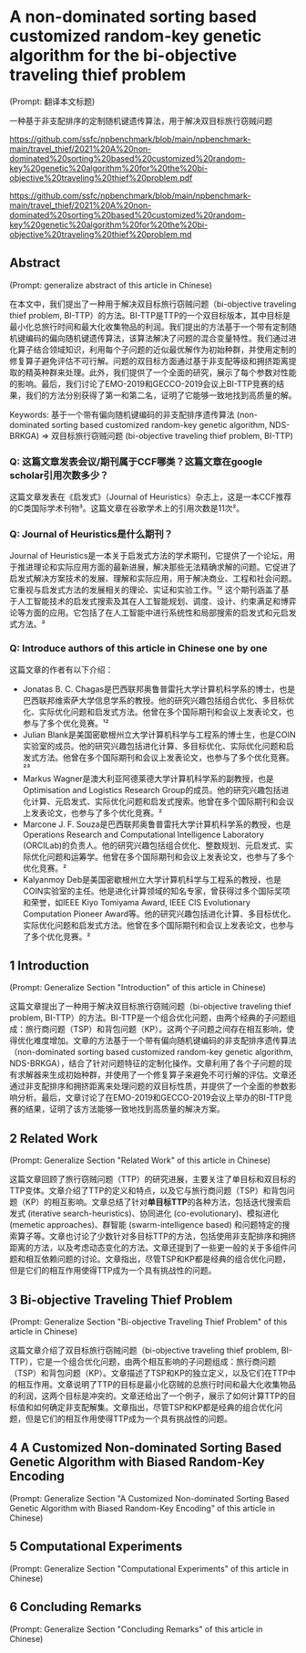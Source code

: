 # A non-dominated sorting based customized random-key genetic algorithm for the bi-objective traveling thief problem

(Prompt: 翻译本文标题)

一种基于非支配排序的定制随机键遗传算法，用于解决双目标旅行窃贼问题

https://github.com/ssfc/npbenchmark/blob/main/npbenchmark-main/travel_thief/2021%20A%20non-dominated%20sorting%20based%20customized%20random-key%20genetic%20algorithm%20for%20the%20bi-objective%20traveling%20thief%20problem.pdf

https://github.com/ssfc/npbenchmark/blob/main/npbenchmark-main/travel_thief/2021%20A%20non-dominated%20sorting%20based%20customized%20random-key%20genetic%20algorithm%20for%20the%20bi-objective%20traveling%20thief%20problem.md

## Abstract

(Prompt: generalize abstract of this article in Chinese)

在本文中，我们提出了一种用于解决双目标旅行窃贼问题（bi-objective traveling thief problem, BI-TTP）的方法。BI-TTP是TTP的一个双目标版本，其中目标是最小化总旅行时间和最大化收集物品的利润。我们提出的方法基于一个带有定制随机键编码的偏向随机键遗传算法，该算法解决了问题的混合变量特性。我们通过进化算子结合领域知识，利用每个子问题的近似最优解作为初始种群，并使用定制的修复算子避免评估不可行解。问题的双目标方面通过基于非支配等级和拥挤距离提取的精英种群来处理。此外，我们提供了一个全面的研究，展示了每个参数对性能的影响。最后，我们讨论了EMO-2019和GECCO-2019会议上BI-TTP竞赛的结果，我们的方法分别获得了第一和第二名，证明了它能够一致地找到高质量的解。

Keywords: 基于一个带有偏向随机键编码的非支配排序遗传算法 (non-dominated sorting based customized random-key genetic algorithm, NDS-BRKGA) => 双目标旅行窃贼问题 (bi-objective traveling thief problem, BI-TTP)

### Q: 这篇文章发表会议/期刊属于CCF哪类？这篇文章在google scholar引用次数多少？

这篇文章发表在《启发式》（Journal of Heuristics）杂志上，这是一本CCF推荐的C类国际学术刊物³。这篇文章在谷歌学术上的引用次数是11次²。

### Q: Journal of Heuristics是什么期刊？

Journal of Heuristics是一本关于启发式方法的学术期刊，它提供了一个论坛，用于推进理论和实际应用方面的最新进展，解决那些无法精确求解的问题。它促进了启发式解决方案技术的发展、理解和实际应用，用于解决商业、工程和社会问题。它重视与启发式方法的发展相关的理论、实证和实验工作。¹² 这个期刊涵盖了基于人工智能技术的启发式搜索及其在人工智能规划、调度、设计、约束满足和博弈论等方面的应用。它包括了在人工智能中进行系统性和局部搜索的启发式和元启发式方法。³

### Q: Introduce authors of this article in Chinese one by one

这篇文章的作者有以下介绍：

- Jonatas B. C. Chagas是巴西联邦奥鲁普雷托大学计算机科学系的博士，也是巴西联邦维索萨大学信息学系的教授。他的研究兴趣包括组合优化、多目标优化、实际优化问题和启发式方法。他曾在多个国际期刊和会议上发表论文，也参与了多个优化竞赛。¹²
- Julian Blank是美国密歇根州立大学计算机科学与工程系的博士生，也是COIN实验室的成员。他的研究兴趣包括进化计算、多目标优化、实际优化问题和启发式方法。他曾在多个国际期刊和会议上发表论文，也参与了多个优化竞赛。²³
- Markus Wagner是澳大利亚阿德莱德大学计算机科学系的副教授，也是Optimisation and Logistics Research Group的成员。他的研究兴趣包括进化计算、元启发式、实际优化问题和启发式搜索。他曾在多个国际期刊和会议上发表论文，也参与了多个优化竞赛。² 
- Marcone J. F. Souza是巴西联邦奥鲁普雷托大学计算机科学系的教授，也是Operations Research and Computational Intelligence Laboratory (ORCILab)的负责人。他的研究兴趣包括组合优化、整数规划、元启发式、实际优化问题和运筹学。他曾在多个国际期刊和会议上发表论文，也参与了多个优化竞赛。² 
- Kalyanmoy Deb是美国密歇根州立大学计算机科学与工程系的教授，也是COIN实验室的主任。他是进化计算领域的知名专家，曾获得过多个国际奖项和荣誉，如IEEE Kiyo Tomiyama Award, IEEE CIS Evolutionary Computation Pioneer Award等。他的研究兴趣包括进化计算、多目标优化、实际优化问题和启发式方法。他曾在多个国际期刊和会议上发表论文，也参与了多个优化竞赛。²

## 1 Introduction

(Prompt: Generalize Section "Introduction" of this article in Chinese)

这篇文章提出了一种用于解决双目标旅行窃贼问题（bi-objective traveling thief problem, BI-TTP）的方法。BI-TTP是一个组合优化问题，由两个经典的子问题组成：旅行商问题（TSP）和背包问题（KP）。这两个子问题之间存在相互影响，使得优化难度增加。文章的方法基于一个带有偏向随机键编码的非支配排序遗传算法（non-dominated sorting based customized random-key genetic algorithm, NDS-BRKGA），结合了针对问题特征的定制化操作。文章利用了各个子问题的现有求解器来生成初始种群，并使用了一个修复算子来避免不可行解的评估。文章还通过非支配排序和拥挤距离来处理问题的双目标性质，并提供了一个全面的参数影响分析。最后，文章讨论了在EMO-2019和GECCO-2019会议上举办的BI-TTP竞赛的结果，证明了该方法能够一致地找到高质量的解决方案。

## 2 Related Work

(Prompt: Generalize Section "Related Work" of this article in Chinese)

这篇文章回顾了旅行窃贼问题（TTP）的研究进展，主要关注了单目标和双目标的TTP变体。文章介绍了TTP的定义和特点，以及它与旅行商问题（TSP）和背包问题（KP）的相互影响。文章总结了针对**单目标TTP**的各种方法，包括迭代搜索启发式 (iterative search-heuristics)、协同进化 (co-evolutionary)、模拟进化 (memetic approaches)、群智能 (swarm-intelligence based) 和问题特定的搜索算子等。文章也讨论了少数针对多目标TTP的方法，包括使用非支配排序和拥挤距离的方法，以及考虑动态变化的方法。文章还提到了一些更一般的关于多组件问题和相互依赖问题的讨论。文章指出，尽管TSP和KP都是经典的组合优化问题，但是它们的相互作用使得TTP成为一个具有挑战性的问题。

## 3 Bi-objective Traveling Thief Problem

(Prompt: Generalize Section "Bi-objective Traveling Thief Problem" of this article in Chinese)

这篇文章介绍了双目标旅行窃贼问题（bi-objective traveling thief problem, BI-TTP），它是一个组合优化问题，由两个相互影响的子问题组成：旅行商问题（TSP）和背包问题（KP）。文章描述了TSP和KP的独立定义，以及它们在TTP中的相互作用。文章说明了TTP的目标是最小化窃贼的总旅行时间和最大化收集物品的利润，这两个目标是冲突的。文章还给出了一个例子，展示了如何计算TTP的目标值和如何确定非支配解集。文章指出，尽管TSP和KP都是经典的组合优化问题，但是它们的相互作用使得TTP成为一个具有挑战性的问题。

## 4 A Customized Non-dominated Sorting Based Genetic Algorithm with Biased Random-Key Encoding

(Prompt: Generalize Section "A Customized Non-dominated Sorting Based Genetic Algorithm with Biased Random-Key Encoding" of this article in Chinese)

## 5 Computational Experiments

(Prompt: Generalize Section "Computational Experiments" of this article in Chinese)

## 6 Concluding Remarks

(Prompt: Generalize Section "Concluding Remarks" of this article in Chinese)

